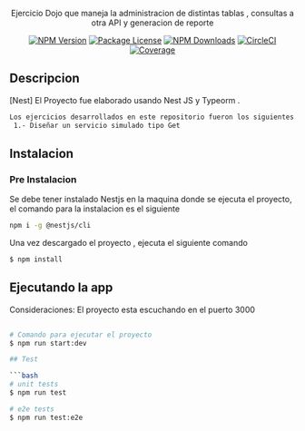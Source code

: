 

  <p align="center"> Ejercicio Dojo que maneja la administracion de distintas tablas , consultas a otra API y generacion de reporte</p>
    <p align="center">
<a href="https://www.npmjs.com/~nestjscore" target="_blank"><img src="https://img.shields.io/npm/v/@nestjs/core.svg" alt="NPM Version" /></a>
<a href="https://www.npmjs.com/~nestjscore" target="_blank"><img src="https://img.shields.io/npm/l/@nestjs/core.svg" alt="Package License" /></a>
<a href="https://www.npmjs.com/~nestjscore" target="_blank"><img src="https://img.shields.io/npm/dm/@nestjs/common.svg" alt="NPM Downloads" /></a>
<a href="https://circleci.com/gh/nestjs/nest" target="_blank"><img src="https://img.shields.io/circleci/build/github/nestjs/nest/master" alt="CircleCI" /></a>
<a href="https://coveralls.io/github/nestjs/nest?branch=master" target="_blank"><img src="https://coveralls.io/repos/github/nestjs/nest/badge.svg?branch=master#9" alt="Coverage" /></a>

## Descripcion

[Nest] El Proyecto fue elaborado usando Nest JS y Typeorm .
 ```bash
 Los ejercicios desarrollados en este repositorio fueron los siguientes.
  1.- Diseñar un servicio simulado tipo Get
```
## Instalacion
  ### Pre Instalacion
  Se debe tener instalado  Nestjs en la maquina donde se ejecuta el proyecto, el comando para la instalacion es el siguiente
  ```bash
  npm i -g @nestjs/cli
  ```
Una vez descargado el proyecto , ejecuta el siguiente comando
```bash
$ npm install
```

## Ejecutando la app
Consideraciones: El proyecto esta escuchando en el puerto 3000
```bash
  
# Comando para ejecutar el proyecto
$ npm run start:dev

## Test

```bash
# unit tests
$ npm run test

# e2e tests
$ npm run test:e2e
